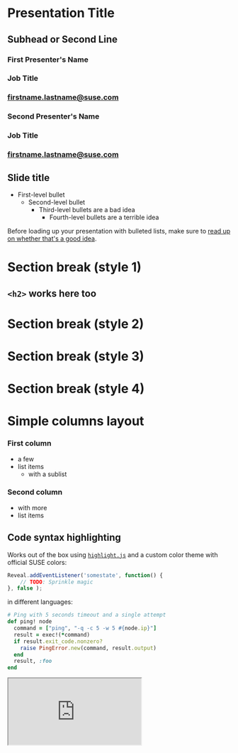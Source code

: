 <!-- .slide: data-state="cover" id="cover-page" data-timing="20" -->
<div class="title">
    <h1>Presentation Title</h1>
    <h2>Subhead or Second Line</h2>
</div>

<div class="row presenters">
    <div class="presenter presenter-1">
        <h3 class="name">First Presenter's Name</h3>
        <h3 class="job-title">Job Title</h3>
        <h3 class="email"><a href="mailto:firstname.lastname@suse.com">firstname.lastname@suse.com</a></h3>
    </div>
    <div class="presenter presenter-2">
        <h3 class="name">Second Presenter's Name</h3>
        <h3 class="job-title">Job Title</h3>
        <h3 class="email"><a href="mailto:firstname.lastname@suse.com">firstname.lastname@suse.com</a></h3>
    </div>
</div>


<!-- .slide: data-state="normal" id="nested-lists" data-timing="20s" data-menu-title="Standard text slide" -->
## Slide title

*   First-level bullet
    *   Second-level bullet
        *   Third-level bullets are a bad idea
            *   Fourth-level bullets are a terrible idea

Before loading up your presentation with bulleted lists, make sure to
[read up on whether that's a good idea](https://www.google.com/search?q=slides+bullets).


<!-- .slide: data-state="section-break" id="section-break-1" data-timing="10s" -->
# Section break (style 1)
## `<h2>` works here too


<!-- .slide: data-state="section-break-2" id="section-break-2" data-timing="10s" -->
# Section break (style 2)


<!-- .slide: data-state="section-break-3" id="section-break-3" data-timing="10s" -->
# Section break (style 3)


<!-- .slide: data-state="section-break-4" id="section-break-4" data-timing="10s" -->
# Section break (style 4)


<!-- .slide: data-state="normal" id="colums" data-timing="10s" -->
# Simple columns layout

<div class="col-container">

<div class="col">
<h3> First column</h3>
<ul>
<li> a few
<li> list items
  <ul>
  <li> with a sublist </li>
  </ul></li>
</ul>
</div>

<div class="col">
<h3>Second column</h3>
<ul>
<li>with more</li>
<li>list items</li>
</ul>
</div>


<!-- .slide: data-state="normal" id="syntax-highlighting" -->
## Code syntax highlighting

Works out of the box using [`highlight.js`](https://highlightjs.org/)
and a custom color theme with official SUSE colors:

```js
Reveal.addEventListener('somestate', function() {
    // TODO: Sprinkle magic
}, false );
```

in different languages:

```ruby
# Ping with 5 seconds timeout and a single attempt
def ping! node
  command = ["ping", "-q -c 5 -w 5 #{node.ip}"]
  result = exec!(*command)
  if result.exit_code.nonzero?
    raise PingError.new(command, result.output)
  end
  result, :foo
end
```


<!-- .slide: data-state="blank" class="full-screen" id="live-demo" data-menu-title="Live demo" -->
<!-- This will embed a terminal in the slide, so that you can do live demos from the CLI.  You need to have shellinabox installed and then run the bin/shellinabox wrapper script -->
<iframe src="http://localhost:4242" />


<!-- .slide: data-state="section-break" id="full-screen-images" data-timing="10s" -->
# Full screen images


<!-- .slide: data-state="blank-slide" class="full-screen" id="full-screen-image-1" data-menu-title="Full screen image" data-timing="10s" -->
<a title="By Fraser Hart (http://www.hermitagebay.com) [GFDL (http://www.gnu.org/copyleft/fdl.html) or CC BY-SA 3.0 (http://creativecommons.org/licenses/by-sa/3.0)], via Wikimedia Commons" href="https://commons.wikimedia.org/wiki/File%3ABeach_pano.jpg">
    <img alt="Beach pano" src="images/beach-pano-16x9.jpg"/>
</a>


<!-- .slide: data-state="blank-slide" class="full-screen" id="full-screen-image-2" data-menu-title="Tall full screen image" data-timing="10s" -->
<a title="By Fraser Hart (http://www.hermitagebay.com) [GFDL (http://www.gnu.org/copyleft/fdl.html) or CC BY-SA 3.0 (http://creativecommons.org/licenses/by-sa/3.0)], via Wikimedia Commons" href="https://commons.wikimedia.org/wiki/File%3ABeach_pano.jpg">
    <img alt="Beach pano" src="images/beach-pano-tall.jpg"/>
</a>


<!-- .slide: data-state="blank-slide" class="full-screen" id="full-screen-image-3" data-menu-title="Wide full screen image" data-timing="10s" -->
<a title="By Fraser Hart (http://www.hermitagebay.com) [GFDL (http://www.gnu.org/copyleft/fdl.html) or CC BY-SA 3.0 (http://creativecommons.org/licenses/by-sa/3.0)], via Wikimedia Commons" href="https://commons.wikimedia.org/wiki/File%3ABeach_pano.jpg">
    <img alt="Beach pano" src="images/beach-pano-wide.jpg"/>
</a>
